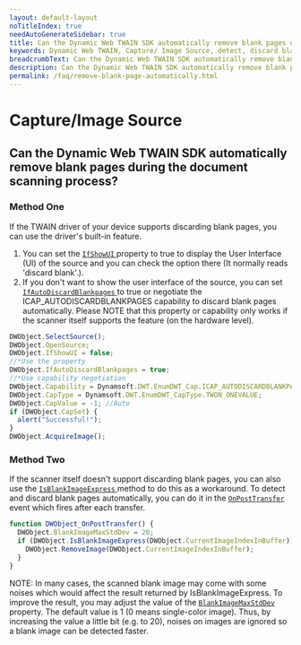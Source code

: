 ```yaml
---
layout: default-layout
noTitleIndex: true
needAutoGenerateSidebar: true
title: Can the Dynamic Web TWAIN SDK automatically remove blank pages during the document scanning process?
keywords: Dynamic Web TWAIN, Capture/ Image Source, detect, discard blank pages
breadcrumbText: Can the Dynamic Web TWAIN SDK automatically remove blank pages during the document scanning process?
description: Can the Dynamic Web TWAIN SDK automatically remove blank pages during the document scanning process?
permalink: /faq/remove-blank-page-automatically.html
---
```


# Capture/Image Source

## Can the Dynamic Web TWAIN SDK automatically remove blank pages during the document scanning process?

### Method One

If the TWAIN driver of your device supports discarding blank pages, you can use the driver's built-in feature.

1. You can set the [ `IfShowUI` ]({{site.info}}api/WebTwain_Acquire.html#ifshowui) property to true to display the User Interface (UI) of the source and you can check the option there (It normally reads 'discard blank'.).
2. If you don't want to show the user interface of the source, you can set [ `IfAutoDiscardBlankpages` ]({{site.info}}api/WebTwain_Acquire.html#ifautodiscardblankpages) to true or negotiate the ICAP_AUTODISCARDBLANKPAGES capability to discard blank pages automatically. Please NOTE that this property or capability only works if the scanner itself supports the feature (on the hardware level).

```javascript
DWObject.SelectSource();
DWObject.OpenSource;
DWObject.IfShowUI = false;
//*Use the property
DWObject.IfAutoDiscardBlankpages = true;
//*Use capability negotiation
DWObject.Capability = Dynamsoft.DWT.EnumDWT_Cap.ICAP_AUTODISCARDBLANKPAGES;
DWObject.CapType = Dynamsoft.DWT.EnumDWT_CapType.TWON_ONEVALUE;
DWObject.CapValue = -1; //Auto
if (DWObject.CapSet) {
  alert("Successful!");
}
DWObject.AcquireImage();
```

### Method Two

If the scanner itself doesn't support discarding blank pages, you can also use the [ `IsBlankImageExpress` ]({{site.info}}api/WebTwain_Buffer.html#isblankimageexpress) method to do this as a workaround. To detect and discard blank pages automatically, you can do it in the [ `OnPostTransfer` ]({{site.info}}api/WebTwain_Acquire.html#onposttransfer) event which fires after each transfer.

```javascript
function DWObject_OnPostTransfer() {
  DWObject.BlankImageMaxStdDev = 20;
  if (DWObject.IsBlankImageExpress(DWObject.CurrentImageIndexInBuffer)) {
    DWObject.RemoveImage(DWObject.CurrentImageIndexInBuffer);
  }
}
```

NOTE: In many cases, the scanned blank image may come with some noises which would affect the result returned by IsBlankImageExpress. To improve the result, you may adjust the value of the [ `BlankImageMaxStdDev` ]({{site.info}}api/WebTwain_Buffer.html#blankimagemaxstddev) property. The default value is 1 (0 means single-color image). Thus, by increasing the value a little bit (e.g. to 20), noises on images are ignored so a blank image can be detected faster.

